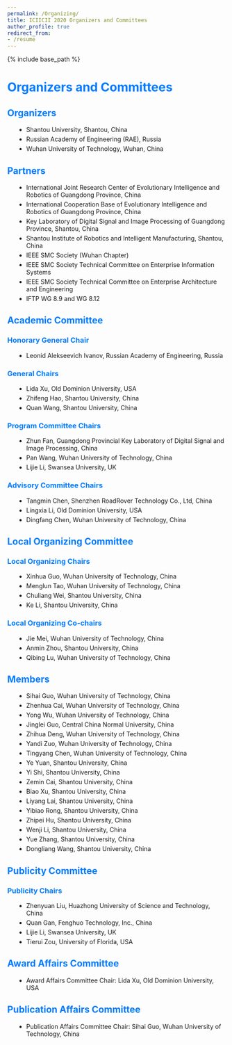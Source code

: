 ```yaml
---
permalink: /Organizing/
title: ICIICII 2020 Organizers and Committees
author_profile: true
redirect_from:  
- /resume
---
```


{% include base_path %}

<h1>Organizers and Committees</h1>

<h2>Organizers</h2>
<ul>
    <li>Shantou University, Shantou, China</li>
    <li>Russian Academy of Engineering (RAE), Russia</li>
    <li>Wuhan University of Technology, Wuhan, China</li>
</ul>

<h2>Partners</h2>
<ul>
    <li>International Joint Research Center of Evolutionary Intelligence and Robotics of Guangdong Province, China</li>
    <li>International Cooperation Base of Evolutionary Intelligence and Robotics of Guangdong Province, China</li>
    <li>Key Laboratory of Digital Signal and Image Processing of Guangdong Province, Shantou, China</li>
    <li>Shantou Institute of Robotics and Intelligent Manufacturing, Shantou, China</li>
    <li>IEEE SMC Society (Wuhan Chapter)</li>
    <li>IEEE SMC Society Technical Committee on Enterprise Information Systems</li>
    <li>IEEE SMC Society Technical Committee on Enterprise Architecture and Engineering</li>
    <li>IFTP WG 8.9 and WG 8.12</li>
</ul>

<h2>Academic Committee</h2>

<h3>Honorary General Chair</h3>
<ul>
    <li>Leonid Alekseevich Ivanov, Russian Academy of Engineering, Russia</li>
</ul>

<h3>General Chairs</h3>
<ul>
    <li>Lida Xu, Old Dominion University, USA</li>
    <li>Zhifeng Hao, Shantou University, China</li>
    <li>Quan Wang, Shantou University, China</li>
</ul>

<h3>Program Committee Chairs</h3>
<ul>
    <li>Zhun Fan, Guangdong Provincial Key Laboratory of Digital Signal and Image Processing, China</li>
    <li>Pan Wang, Wuhan University of Technology, China</li>
    <li>Lijie Li, Swansea University, UK</li>
</ul>

<h3>Advisory Committee Chairs</h3>
<ul>
    <li>Tangmin Chen, Shenzhen RoadRover Technology Co., Ltd, China</li>
    <li>Lingxia Li, Old Dominion University, USA</li>
    <li>Dingfang Chen, Wuhan University of Technology, China</li>
</ul>

<h2>Local Organizing Committee</h2>

<h3>Local Organizing Chairs</h3>
<ul>
    <li>Xinhua Guo, Wuhan University of Technology, China</li>
    <li>Menglun Tao, Wuhan University of Technology, China</li>
    <li>Chuliang Wei, Shantou University, China</li>
    <li>Ke Li, Shantou University, China</li>
</ul>

<h3>Local Organizing Co-chairs</h3>
<ul>
    <li>Jie Mei, Wuhan University of Technology, China</li>
    <li>Anmin Zhou, Shantou University, China</li>
    <li>Qibing Lu, Wuhan University of Technology, China</li>
</ul>

<h2>Members</h2>
<ul>
    <li>Sihai Guo, Wuhan University of Technology, China</li>
    <li>Zhenhua Cai, Wuhan University of Technology, China</li>
    <li>Yong Wu, Wuhan University of Technology, China</li>
    <li>Jinglei Guo, Central China Normal University, China</li>
    <li>Zhihua Deng, Wuhan University of Technology, China</li>
    <li>Yandi Zuo, Wuhan University of Technology, China</li>
    <li>Tingyang Chen, Wuhan University of Technology, China</li>
    <li>Ye Yuan, Shantou University, China</li>
    <li>Yi Shi, Shantou University, China</li>
    <li>Zemin Cai, Shantou University, China</li>
    <li>Biao Xu, Shantou University, China</li>
    <li>Liyang Lai, Shantou University, China</li>
    <li>Yibiao Rong, Shantou University, China</li>
    <li>Zhipei Hu, Shantou University, China</li>
    <li>Wenji Li, Shantou University, China</li>
    <li>Yue Zhang, Shantou University, China</li>
    <li>Dongliang Wang, Shantou University, China</li>
</ul>

<h2>Publicity Committee</h2>

<h3>Publicity Chairs</h3>
<ul>
    <li>Zhenyuan Liu, Huazhong University of Science and Technology, China</li>
    <li>Quan Gan, Fenghuo Technology, Inc., China</li>
    <li>Lijie Li, Swansea University, UK</li>
    <li>Tierui Zou, University of Florida, USA</li>
</ul>

<h2>Award Affairs Committee</h2>
<ul>
    <li>Award Affairs Committee Chair: Lida Xu, Old Dominion University, USA</li>
</ul>

<h2>Publication Affairs Committee</h2>
<ul>
    <li>Publication Affairs Committee Chair: Sihai Guo, Wuhan University of Technology, China</li>
</ul>

<style>
h1, h2, h3 {
    color: #007bff; /* 主标题和副标题颜色 */
}

ul {
    list-style-type: disc; /* 列表样式 */
    margin-left: 20px; /* 左侧间距 */
}

li {
    margin: 5px 0; /* 列表项上下间距 */
}
</style>
